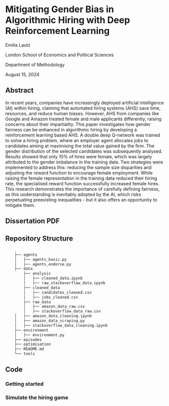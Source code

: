 # Mitigating Gender Bias in Algorithmic Hiring with Deep Reinforcement Learning

Emilia Lautz

London School of Economics and Political Sciences 

Department of Methodology

August 15, 2024

## Abstract

In recent years, companies have increasingly deployed artificial intelligence (AI) within hiring, claiming
that automated hiring systems (AHS) save time, resources, and reduce human biases. However, AHS from
companies like Google and Amazon treated female and male applicants differently, raising concerns about
their impartiality. This paper investigates how gender fairness can be enhanced in algorithmic hiring by
developing a reinforcement learning based AHS. A double deep Q-network was trained to solve a hiring
problem, where an employer agent allocates jobs to candidates aiming at maximising the total value gained
by the firm. The gender distribution of the selected candidates was subsequently analysed. Results showed
that only 10% of hires were female, which was largely attributed to the gender imbalance in the training
data. Two strategies were implemented to address this: reducing the sample size disparities and adjusting the
reward function to encourage female employment. While raising the female representation in the training data
reduced their hiring rate, the specialised reward function successfully increased female hires. This research
demonstrates the importance of carefully defining fairness, as this understanding is inevitably adopted by
the AI, which risks perpetuating preexisting inequalities - but it also offers an opportunity to mitigate them.

## Dissertation PDF

## Repository Structure

```bash
    .
    ├── agents
    │   ├── agents_basic.py
    │   ├── agents_endorse.py
    ├── data 
        ├── analysis
        │   ├── cleaned_data.ipynb
        │   ├── raw_stackoverflow_data.ipynb
        ├── cleaned_data
        │   ├── candidates_cleaned.csv
        │   ├── jobs_cleaned.csv
        ├── raw_data
        │   ├── amazon_data_raw.csv
        │   ├── stackoverflow_data_raw.csv
    │   ├── amazon_data_cleaning.ipynb
    │   ├── amazon_data_scraping.py
    │   ├── stackoverflow_data_cleaning.ipynb
    ├── environment
    │   ├── environment.py
    ├── episodes
    ├── optimisation
    ├── README.md
    └── tools
```

## Code 

### Getting started


### Simulate the hiring game
